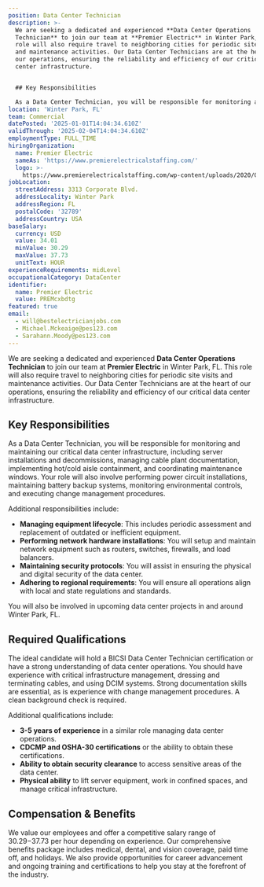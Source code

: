 ```yaml
---
position: Data Center Technician
description: >-
  We are seeking a dedicated and experienced **Data Center Operations
  Technician** to join our team at **Premier Electric** in Winter Park, FL. This
  role will also require travel to neighboring cities for periodic site visits
  and maintenance activities. Our Data Center Technicians are at the heart of
  our operations, ensuring the reliability and efficiency of our critical data
  center infrastructure. 


  ## Key Responsibilities

  As a Data Center Technician, you will be responsible for monitoring and ma...
location: 'Winter Park, FL'
team: Commercial
datePosted: '2025-01-01T14:04:34.610Z'
validThrough: '2025-02-04T14:04:34.610Z'
employmentType: FULL_TIME
hiringOrganization:
  name: Premier Electric
  sameAs: 'https://www.premierelectricalstaffing.com/'
  logo: >-
    https://www.premierelectricalstaffing.com/wp-content/uploads/2020/05/Premier-Electrical-Staffing-logo.png
jobLocation:
  streetAddress: 3313 Corporate Blvd.
  addressLocality: Winter Park
  addressRegion: FL
  postalCode: '32789'
  addressCountry: USA
baseSalary:
  currency: USD
  value: 34.01
  minValue: 30.29
  maxValue: 37.73
  unitText: HOUR
experienceRequirements: midLevel
occupationalCategory: DataCenter
identifier:
  name: Premier Electric
  value: PREMcxbdtg
featured: true
email:
  - will@bestelectricianjobs.com
  - Michael.Mckeaige@pes123.com
  - Sarahann.Moody@pes123.com
---
```




We are seeking a dedicated and experienced **Data Center Operations Technician** to join our team at **Premier Electric** in Winter Park, FL. This role will also require travel to neighboring cities for periodic site visits and maintenance activities. Our Data Center Technicians are at the heart of our operations, ensuring the reliability and efficiency of our critical data center infrastructure. 

## Key Responsibilities
As a Data Center Technician, you will be responsible for monitoring and maintaining our critical data center infrastructure, including server installations and decommissions, managing cable plant documentation, implementing hot/cold aisle containment, and coordinating maintenance windows. Your role will also involve performing power circuit installations, maintaining battery backup systems, monitoring environmental controls, and executing change management procedures. 

Additional responsibilities include:
- **Managing equipment lifecycle**: This includes periodic assessment and replacement of outdated or inefficient equipment.
- **Performing network hardware installations**: You will setup and maintain network equipment such as routers, switches, firewalls, and load balancers.
- **Maintaining security protocols**: You will assist in ensuring the physical and digital security of the data center.
- **Adhering to regional requirements**: You will ensure all operations align with local and state regulations and standards.

You will also be involved in upcoming data center projects in and around Winter Park, FL.

## Required Qualifications
The ideal candidate will hold a BICSI Data Center Technician certification or have a strong understanding of data center operations. You should have experience with critical infrastructure management, dressing and terminating cables, and using DCIM systems. Strong documentation skills are essential, as is experience with change management procedures. A clean background check is required. 

Additional qualifications include:
- **3-5 years of experience** in a similar role managing data center operations.
- **CDCMP and OSHA-30 certifications** or the ability to obtain these certifications.
- **Ability to obtain security clearance** to access sensitive areas of the data center.
- **Physical ability** to lift server equipment, work in confined spaces, and manage critical infrastructure.

## Compensation & Benefits
We value our employees and offer a competitive salary range of $30.29-$37.73 per hour depending on experience. Our comprehensive benefits package includes medical, dental, and vision coverage, paid time off, and holidays. We also provide opportunities for career advancement and ongoing training and certifications to help you stay at the forefront of the industry.
